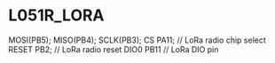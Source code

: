 # L051R_LORA

MOSI(PB5);
MISO(PB4);
SCLK(PB3);
CS PA11;   // LoRa radio chip select
RESET PB2; // LoRa radio reset
DIO0 PB11  // LoRa DIO pin
